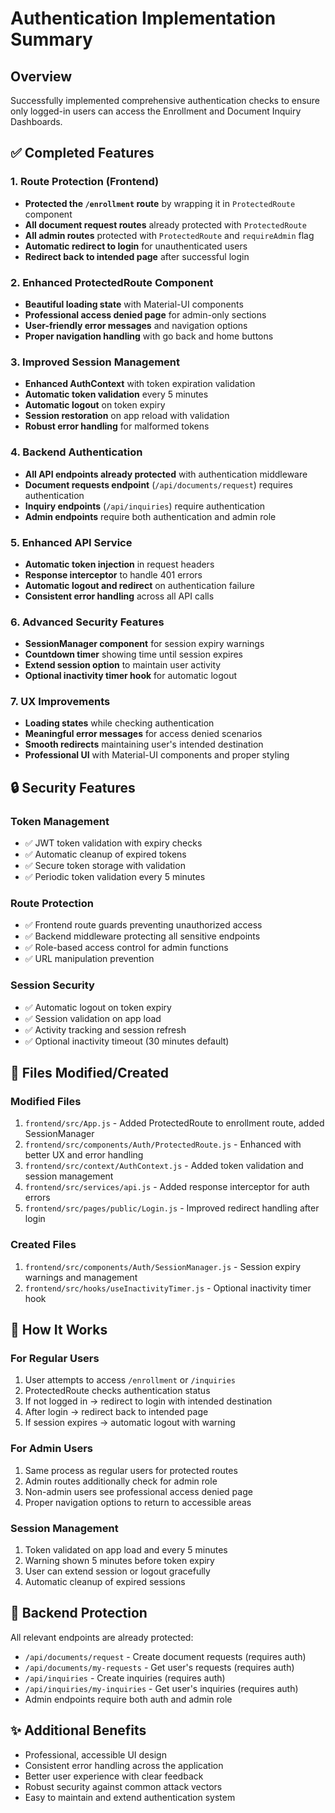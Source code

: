 # Authentication Implementation Summary

## Overview
Successfully implemented comprehensive authentication checks to ensure only logged-in users can access the Enrollment and Document Inquiry Dashboards.

## ✅ Completed Features

### 1. Route Protection (Frontend)
- **Protected the `/enrollment` route** by wrapping it in `ProtectedRoute` component
- **All document request routes** already protected with `ProtectedRoute`
- **All admin routes** protected with `ProtectedRoute` and `requireAdmin` flag
- **Automatic redirect to login** for unauthenticated users
- **Redirect back to intended page** after successful login

### 2. Enhanced ProtectedRoute Component
- **Beautiful loading state** with Material-UI components
- **Professional access denied page** for admin-only sections
- **User-friendly error messages** and navigation options
- **Proper navigation handling** with go back and home buttons

### 3. Improved Session Management
- **Enhanced AuthContext** with token expiration validation
- **Automatic token validation** every 5 minutes
- **Automatic logout** on token expiry
- **Session restoration** on app reload with validation
- **Robust error handling** for malformed tokens

### 4. Backend Authentication
- **All API endpoints already protected** with authentication middleware
- **Document requests endpoint** (`/api/documents/request`) requires authentication
- **Inquiry endpoints** (`/api/inquiries`) require authentication
- **Admin endpoints** require both authentication and admin role

### 5. Enhanced API Service
- **Automatic token injection** in request headers
- **Response interceptor** to handle 401 errors
- **Automatic logout and redirect** on authentication failure
- **Consistent error handling** across all API calls

### 6. Advanced Security Features
- **SessionManager component** for session expiry warnings
- **Countdown timer** showing time until session expires
- **Extend session option** to maintain user activity
- **Optional inactivity timer hook** for automatic logout

### 7. UX Improvements
- **Loading states** while checking authentication
- **Meaningful error messages** for access denied scenarios
- **Smooth redirects** maintaining user's intended destination
- **Professional UI** with Material-UI components and proper styling

## 🔒 Security Features

### Token Management
- ✅ JWT token validation with expiry checks
- ✅ Automatic cleanup of expired tokens
- ✅ Secure token storage with validation
- ✅ Periodic token validation every 5 minutes

### Route Protection
- ✅ Frontend route guards preventing unauthorized access
- ✅ Backend middleware protecting all sensitive endpoints
- ✅ Role-based access control for admin functions
- ✅ URL manipulation prevention

### Session Security
- ✅ Automatic logout on token expiry
- ✅ Session validation on app load
- ✅ Activity tracking and session refresh
- ✅ Optional inactivity timeout (30 minutes default)

## 📁 Files Modified/Created

### Modified Files
1. `frontend/src/App.js` - Added ProtectedRoute to enrollment route, added SessionManager
2. `frontend/src/components/Auth/ProtectedRoute.js` - Enhanced with better UX and error handling
3. `frontend/src/context/AuthContext.js` - Added token validation and session management
4. `frontend/src/services/api.js` - Added response interceptor for auth errors
5. `frontend/src/pages/public/Login.js` - Improved redirect handling after login

### Created Files
1. `frontend/src/components/Auth/SessionManager.js` - Session expiry warnings and management
2. `frontend/src/hooks/useInactivityTimer.js` - Optional inactivity timer hook

## 🚀 How It Works

### For Regular Users
1. User attempts to access `/enrollment` or `/inquiries`
2. ProtectedRoute checks authentication status
3. If not logged in → redirect to login with intended destination
4. After login → redirect back to intended page
5. If session expires → automatic logout with warning

### For Admin Users
1. Same process as regular users for protected routes
2. Admin routes additionally check for admin role
3. Non-admin users see professional access denied page
4. Proper navigation options to return to accessible areas

### Session Management
1. Token validated on app load and every 5 minutes
2. Warning shown 5 minutes before token expiry
3. User can extend session or logout gracefully
4. Automatic cleanup of expired sessions

## 🔧 Backend Protection
All relevant endpoints are already protected:
- `/api/documents/request` - Create document requests (requires auth)
- `/api/documents/my-requests` - Get user's requests (requires auth)
- `/api/inquiries` - Create inquiries (requires auth)
- `/api/inquiries/my-inquiries` - Get user's inquiries (requires auth)
- Admin endpoints require both auth and admin role

## ✨ Additional Benefits
- Professional, accessible UI design
- Consistent error handling across the application
- Better user experience with clear feedback
- Robust security against common attack vectors
- Easy to maintain and extend authentication system
